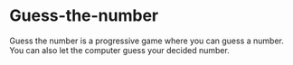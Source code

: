 # Guess-the-number
Guess the number is a progressive game where you can guess a number. You can also let the computer guess your decided number.
